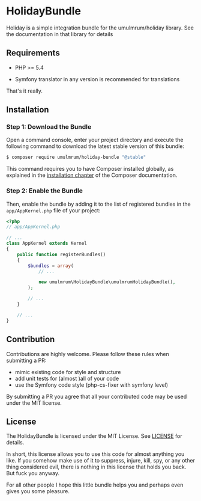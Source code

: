 
# HolidayBundle

Holiday is a simple integration bundle for the umulmrum/holiday library.
See the documentation in that library for details

## Requirements

- PHP >= 5.4

- Symfony translator in any version is recommended for translations

That's it really.

## Installation

### Step 1: Download the Bundle

Open a command console, enter your project directory and execute the
following command to download the latest stable version of this bundle:

```bash
$ composer require umulmrum/holiday-bundle "@stable"
```

This command requires you to have Composer installed globally, as explained
in the [installation chapter](https://getcomposer.org/doc/00-intro.md)
of the Composer documentation.

### Step 2: Enable the Bundle

Then, enable the bundle by adding it to the list of registered bundles
in the `app/AppKernel.php` file of your project:

```php
<?php
// app/AppKernel.php

// ...
class AppKernel extends Kernel
{
    public function registerBundles()
    {
        $bundles = array(
            // ...

            new umulmrum\HolidayBundle\umulmrumHolidayBundle(),
        );

        // ...
    }

    // ...
}
```

## Contribution

Contributions are highly welcome. Please follow these rules when submitting a PR:

- mimic existing code for style and structure
- add unit tests for (almost )all of your code
- use the Symfony code style (php-cs-fixer with symfony level)

By submitting a PR you agree that all your contributed code may be used under the MIT license.

## License

The HolidayBundle is licensed under the MIT License. See [LICENSE](LICENSE) for details.

In short, this license allows you to use this code for almost anything you like. If you somehow make use of it to
suppress, injure, kill, spy, or any other thing considered evil, there is nothing in this license that holds you back. 
But fuck you anyway.

For all other people I hope this little bundle helps you and perhaps even gives you some pleasure.
